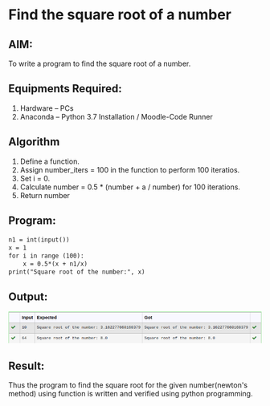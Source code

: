 # Find the square root of a number

## AIM:
To write a program to find the square root of a number.

## Equipments Required:
1. Hardware – PCs
2. Anaconda – Python 3.7 Installation / Moodle-Code Runner

## Algorithm
1. Define a function.
2. Assign number_iters = 100 in the function to perform 100 iteratios.
3. Set i = 0.
4. Calculate  number = 0.5 * (number + a / number) for 100 iterations.
5. Return number

## Program:
```
n1 = int(input())
x = 1
for i in range (100):
    x = 0.5*(x + n1/x)
print("Square root of the number:", x)

```

## Output:
![ouput](./sc.png)


## Result:
Thus the program to find the square root for the given number(newton's method) using function is written and verified using python programming.
